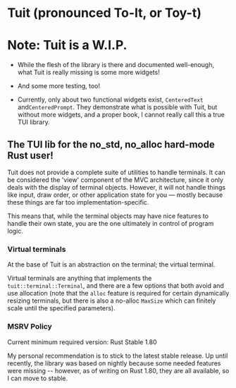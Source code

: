 # Tuit (pronounced To-It, or Toy-t)

# Note: Tuit is a W.I.P.

- While the flesh of the library is there and documented well-enough, what Tuit is really
  missing is some more widgets!
- And some more testing, too!
  
- Currently, only about two functional widgets exist, `CenteredText` and`CenteredPrompt`.
  They demonstrate what is possible with Tuit, but without more widgets,
  and a proper book, I cannot really call this a true TUI library.

## The TUI lib for the no_std, no_alloc hard-mode Rust user!

Tuit does not provide a complete suite of utilities to handle terminals. It can be
considered the 'view' component of the MVC architecture, since it only deals with the
display of terminal objects. However, it will not handle things like input, draw order, or other
application state for you — mostly because these things are far too
implementation-specific.

This means that, while the terminal objects may have nice features to handle their own
state, you are the one ultimately in control of program logic.

### Virtual terminals

At the base of Tuit is an abstraction on the terminal; the virtual terminal.

Virtual terminals are anything that implements the `tuit::terminal::Terminal`, and there
are a few options that both avoid and use allocation (note that the `alloc` feature is
required for certain dynamically resizing terminals, but there is also a no-alloc `MaxSize` which can
finitely scale until the specified parameters).

### MSRV Policy

Current minimum required version: Rust Stable 1.80

My personal recommendation is to stick to the latest stable release. Up until recently, the library was based on nightly
because some needed features were missing -- however, as of writing on Rust 1.80, they are all available, so I can move to stable.